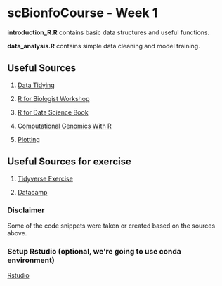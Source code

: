 # scBionfoCourse - Week 1

**introduction_R.R** contains basic data structures and useful functions.

**data_analysis.R** contains simple data cleaning and model training.

## Useful Sources 

1. [Data Tidying](https://garrettgman.github.io/tidying/#:~:text=spread()%20returns%20a%20copy,names%20of%20the%20new%20columns.)

2. [R for Biologist Workshop](https://www.bigbioinformatics.org/r-for-biologists)

3. [R for Data Science Book](https://r4ds.had.co.nz/)

4. [Computational Genomics With R](https://compgenomr.github.io/book/)

5. [Plotting](https://towardsdatascience.com/data-visualization-with-ggplot2-db04c4956236?gi=f18e84bb2046)

## Useful Sources for exercise

1. [Tidyverse Exercise](https://github.com/bigbioinformatics/r-for-biologists/blob/main/Module%20%235%20-%20The%20Tidyverse/tidyverse_practice_problems.R)

2. [Datacamp](datacamp.com)

### Disclaimer

Some of the code snippets were taken or created based on the sources above.

### Setup Rstudio (optional, we're going to use conda environment)

[Rstudio](https://www.youtube.com/watch?v=qXrj1wl4Rg0)
